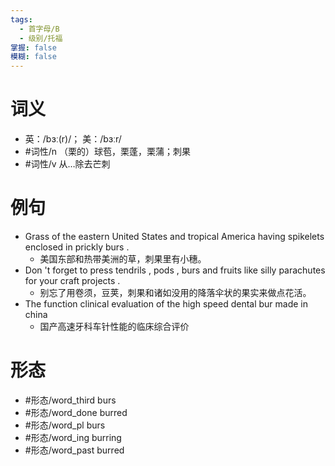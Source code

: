 ```yaml
---
tags:
  - 首字母/B
  - 级别/托福
掌握: false
模糊: false
---
```

# 词义
- 英：/bɜː(r)/； 美：/bɜːr/
- #词性/n  （栗的）球苞，栗蓬，栗蒲；刺果
- #词性/v  从…除去芒刺
# 例句
- Grass of the eastern United States and tropical America having spikelets enclosed in prickly burs .
	- 美国东部和热带美洲的草，刺果里有小穗。
- Don 't forget to press tendrils , pods , burs and fruits like silly parachutes for your craft projects .
	- 别忘了用卷须，豆荚，刺果和诸如没用的降落伞状的果实来做点花活。
- The function clinical evaluation of the high speed dental bur made in china
	- 国产高速牙科车针性能的临床综合评价
# 形态
- #形态/word_third burs
- #形态/word_done burred
- #形态/word_pl burs
- #形态/word_ing burring
- #形态/word_past burred

